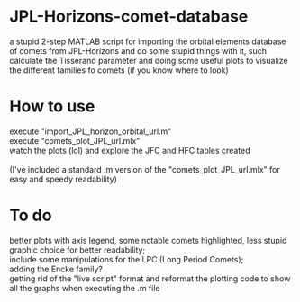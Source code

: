 # JPL-Horizons-comet-database
a stupid 2-step MATLAB script for importing the orbital elements database of comets from JPL-Horizons and do some stupid things with it, such calculate the Tisserand parameter and doing some useful plots to visualize the different families fo comets (if you know where to look)

# How to use
execute "import_JPL_horizon_orbital_url.m"<br>
execute "comets_plot_JPL_url.mlx"<br>
watch the plots (lol) and explore the JFC and HFC tables created<br>
<br>
(I've included a standard .m version of the "comets_plot_JPL_url.mlx" for easy and speedy readability)

# To do
better plots with axis legend, some notable comets highlighted, less stupid graphic choice for better readability;<br>
include some manipulations for the LPC (Long Period Comets);<br>
adding the Encke family?<br>
getting rid of the "live script" format and reformat the plotting code to show all the graphs when executing the .m file<br>
